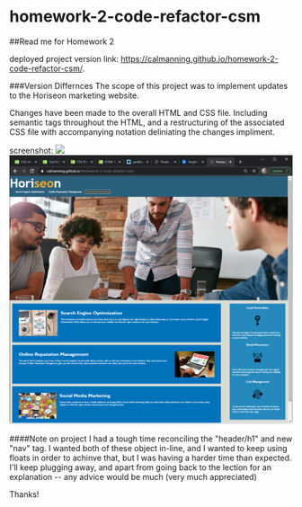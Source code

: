 # homework-2-code-refactor-csm

##Read me for Homework 2

deployed project version link: https://calmanning.github.io/homework-2-code-refactor-csm/.

###Version Differnces
The scope of this project was to implement updates to the Horiseon marketing website. 

Changes have been made to the overall HTML and CSS file. Including semantic tags throughout the HTML, and a restructuring of the associated CSS file with accompanying notation deliniating the changes impliment.

screenshot:
![](assets/deployed_image/deployed_site_image.png)
<img src="assets/deployed_image/deployed _site_image.png">

####Note on project
I had a tough time reconciling the "header/h1" and new "nav" tag. I wanted both of these object in-line, and I wanted to keep using floats in order to achinve that, but I was having a harder time than expected. I'll keep plugging away, and apart from going back to the lection for an explanation -- any advice would be much (very much appreciated)

Thanks!
